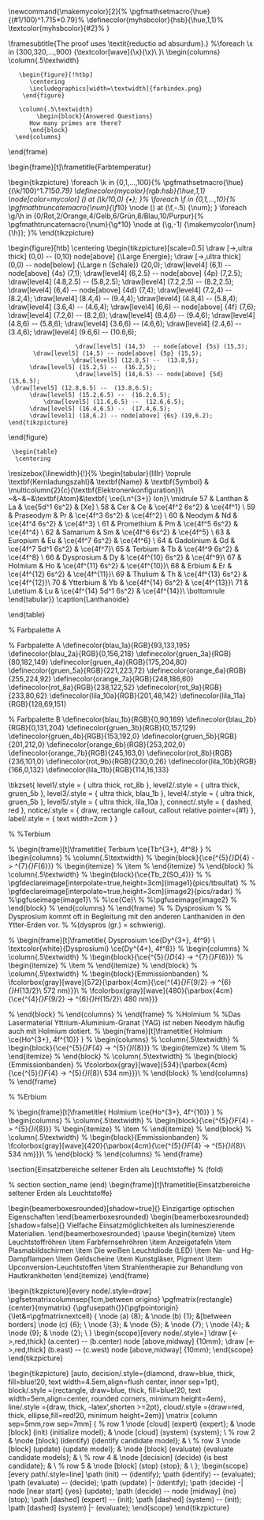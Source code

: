 
\newcommand{\makemycolor}[2]{%
    \pgfmathsetmacro{\hue}{(#1/100)^1.715*0.79}%
    \definecolor{myhsbcolor}{hsb}{\hue,1,1}%
    \textcolor{myhsbcolor}{#2}%
}

\framesubtitle{The proof uses \textit{reductio ad absurdum}.}
    %\foreach \x in {300,320,...,900} {\textcolor[wave]{\x}{\x}\ }\\
    \begin{columns}
      \column{.5\textwidth}
               
       \begin{figure}[!htbp]
          \centering
          \includegraphics[width=\textwidth]{farbindex.png}
        \end{figure}
       
       \column{.5\textwidth}
            \begin{block}{Answered Questions}
          How many primes are there?
          \end{block}
      \end{columns}

  \end{frame}



  \begin{frame}[t]\frametitle{Farbtemperatur}

  \begin{tikzpicture}
    \foreach \k in {0,1,...,100}{%
        \pgfmathsetmacro{\hue}{(\k/100)^1.715*0.79}
        \definecolor{mycolor}{rgb:hsb}{\hue,1,1}
        \node[color=mycolor] () at (\k/10,0) {$\bullet$};
    }%
    \foreach \f in {0,1,...,10}{%
        \pgfmathtruncatemacro{\num}{\f*10}
        \node () at (\f,-.5) {\num};
    }
    \foreach \g/\h in {0/Rot,2/Orange,4/Gelb,6/Grün,8/Blau,10/Purpur}{%
        \pgfmathtruncatemacro{\num}{\g*10}
        \node at (\g,-1) {\makemycolor{\num}{\h}};
    }%
    \end{tikzpicture}


\begin{figure}[htb] 
    \centering
    \begin{tikzpicture}[scale=0.5]
\draw [->,ultra thick] (0,0) --   (0,10) node[above] {\Large Energie};
\draw [->,ultra thick] (0,0) -- node[below] {\Large n (Schale)} (20,0);
    \draw[level4] (6,1) -- node[above] {4s} (7,1);
       \draw[level4] (6,2.5) -- node[above] {4p} (7,2.5);
       \draw[level4] (4.8,2.5) --  (5.8,2.5);
       \draw[level4] (7.2,2.5) --  (8.2,2.5);
      \draw[level4] (6,4) -- node[above] {4d} (7,4);
       \draw[level4] (7.2,4) --  (8.2,4);
       \draw[level4] (8.4,4) --  (9.4,4);
       \draw[level4] (4.8,4) --  (5.8,4);
       \draw[level4] (3.6,4) --  (4.6,4);
       \draw[level4] (6,6) -- node[above] {4f} (7,6);
       \draw[level4] (7.2,6) --  (8.2,6);
       \draw[level4] (8.4,6) --  (9.4,6);
       \draw[level4] (4.8,6) --  (5.8,6);
        \draw[level4] (3.6,6) --  (4.6,6);
                       \draw[level4] (2.4,6) --  (3.4,6);
                     \draw[level4] (9.6,6) --  (10.6,6);
                     
                       \draw[level5] (14,3)  -- node[above] {5s} (15,3);
           \draw[level5] (14,5) -- node[above] {5p} (15,5);
                      \draw[level5] (12.8,5) --  (13.8,5);
          \draw[level5] (15.2,5) --  (16.2,5);
                       \draw[level5] (14,6.5) -- node[above] {5d} (15,6.5);
     \draw[level5] (12.8,6.5) --  (13.8,6.5);
          \draw[level5] (15.2,6.5) --  (16.2,6.5);
              \draw[level5] (11.6,6.5) --  (12.6,6.5);
          \draw[level5] (16.4,6.5) --  (17.4,6.5);
          \draw[level1] (18,6.2) -- node[above] {6s} (19,6.2);
    \end{tikzpicture}
  
\end{figure}


     \begin{table}
      \centering
\resizebox{\linewidth}{!}{%
\begin{tabular}{llllr}
\toprule
\textbf{Kernladungszahl}& \textbf{Name} & \textbf{Symbol} & \multicolumn{2}{c}{\textbf{Elektronenkonfiguration}}\\
~&~&~&\textbf{Atom}&\textbf{ \ce{Ln^{3+}} Ion}\\
\midrule
    57 & Lanthan    & La & \ce{5d^1 6s^2} & [Xe] \\
    58 & Cer        & Ce & \ce{4f^2 6s^2} & \ce{4f^1} \\
    59 & Praseodym  & Pr & \ce{4f^3 6s^2} & \ce{4f^2} \\
    60 & Neodym     & Nd & \ce{4f^4 6s^2} & \ce{4f^3} \\
    61 & Promethium & Pm & \ce{4f^5 6s^2} & \ce{4f^4} \\
    62 & Samarium   & Sm & \ce{4f^6 6s^2} & \ce{4f^5} \\
    63 & Europium   & Eu & \ce{4f^7 6s^2} & \ce{4f^6} \\
    64 & Gadolinium & Gd & \ce{4f^7 5d^1 6s^2} & \ce{4f^7}\\
    65 & Terbium    & Tb & \ce{4f^9 6s^2} & \ce{4f^8} \\
    66 & Dysprosium & Dy & \ce{4f^{10} 6s^2} & \ce{4f^9}\\
    67 & Holmium    & Ho & \ce{4f^{11} 6s^2} & \ce{4f^{10}}\\
    68 & Erbium     & Er & \ce{4f^{12} 6s^2} & \ce{4f^{11}}\\
    69 & Thulium    & Th & \ce{4f^{13} 6s^2} & \ce{4f^{12}}\\
    70 & Ytterbium  & Yb & \ce{4f^{14} 6s^2} & \ce{4f^{13}}\\
    71 & Lutetium   & Lu & \ce{4f^{14} 5d^1 6s^2} & \ce{4f^{14}}\\
  \bottomrule
\end{tabular}}
\caption{Lanthanoide}

\end{table}


% Farbpalette A


% Farbpalette A
\definecolor{blau_1a}{RGB}{93,133,195}
\definecolor{blau_2a}{RGB}{0,156,218}
\definecolor{gruen_3a}{RGB}{80,182,149}
\definecolor{gruen_4a}{RGB}{175,204,80}
\definecolor{gruen_5a}{RGB}{221,223,72}
\definecolor{orange_6a}{RGB}{255,224,92}
\definecolor{orange_7a}{RGB}{248,186,60}
\definecolor{rot_8a}{RGB}{238,122,52}
\definecolor{rot_9a}{RGB}{233,80,62}
\definecolor{lila_10a}{RGB}{201,48,142}
\definecolor{lila_11a}{RGB}{128,69,151}

% Farbpalette B
\definecolor{blau_1b}{RGB}{0,90,169}
\definecolor{blau_2b}{RGB}{0,131,204}
\definecolor{gruen_3b}{RGB}{0,157,129}
\definecolor{gruen_4b}{RGB}{153,192,0}
\definecolor{gruen_5b}{RGB}{201,212,0}
\definecolor{orange_6b}{RGB}{253,202,0}
\definecolor{orange_7b}{RGB}{245,163,0}
\definecolor{rot_8b}{RGB}{236,101,0}
\definecolor{rot_9b}{RGB}{230,0,26}
\definecolor{lila_10b}{RGB}{166,0,132}
\definecolor{lila_11b}{RGB}{114,16,133}

\tikzset{
    level1/.style = {
        ultra thick,
        rot_8b
    },
  level2/.style = {
        ultra thick,
        gruen_5b
    },
    level3/.style = {
        ultra thick,
        blau_1b
    },
    level4/.style = {
        ultra thick,
        gruen_5b
    },
    level5/.style = {
        ultra thick,
        lila_10a
    },
    connect/.style = {
        dashed,
        red
    },
    notice/.style = {
        draw,
        rectangle callout,
        callout relative pointer={#1}
    },
    label/.style = {
        text width=2cm
    }
}



% %Terbium

%  \begin{frame}[t]\frametitle{ Terbium \ce{Tb^{3+}, 4f^8} }
%  \begin{columns}
%     \column{.5\textwidth}
%     \begin{block}{\ce{^{5}_{}D_{4} -> ^{7}_{}F_{6}}}
%       \begin{itemize}
%         \item
%       \end{itemize}
%     \end{block}
%         \column{.5\textwidth}
% \begin{block}{\ce{Tb_2(SO_4)}}
%        %  \pgfdeclareimage[interpolate=true,height=3cm]{image1}{pics/tbsulfat}
%        %      \pgfdeclareimage[interpolate=true,height=3cm]{image2}{pics/radar}
%    %\pgfuseimage{image1}\\
%    %\ce{Ce}\\
%    %\pgfuseimage{image2}
% \end{block}
% \end{columns}
%   \end{frame}
% % Dysprosium
% % Dysprosium kommt oft in Begleitung mit den anderen Lanthaniden in den Ytter-Erden vor.
% %(dyspros (gr.) = schwierig).

%  \begin{frame}[t]\frametitle{ Dysprosium \ce{Dy^{3+}, 4f^9} \\ \textcolor{white}{Dysprosiumi} \ce{Dy^{4+}, 4f^8}}
%  \begin{columns}
%     \column{.5\textwidth}
%     \begin{block}{\ce{^{5}_{}D_{4} -> ^{7}_{}F_{6}}}
%       \begin{itemize}
%         \item
%       \end{itemize}
%     \end{block}
%         \column{.5\textwidth}
% \begin{block}{Emmissionbanden}
% \fcolorbox{gray}[wave]{572}{\parbox{4cm}{\ce{^{4}_{}F_{9/2} -> ^{6}_{}H_{13/2}\\ 572 nm}}}\\
% \fcolorbox{gray}[wave]{480}{\parbox{4cm}{\ce{^{4}_{}F_{9/2} -> ^{6}_{}H_{15/2}\\ 480 nm}}}

% \end{block}
% \end{columns}
%   \end{frame}
% %Holmium
% %Das Lasermaterial Yttrium-Aluminium-Granat (YAG) ist neben Neodym häufig auch mit Holmium dotiert.
% \begin{frame}[t]\frametitle{ Holmium \ce{Ho^{3+}, 4f^{10}} }
%  \begin{columns}
%     \column{.5\textwidth}
%     \begin{block}{\ce{^{5}_{}F_{4} -> ^{5}_{}I_{8}}}
%       \begin{itemize}
%         \item
%       \end{itemize}
%     \end{block}
%         \column{.5\textwidth}
% \begin{block}{Emmissionbanden}
% \fcolorbox{gray}[wave]{534}{\parbox{4cm}{\ce{^{5}_{}F_{4} -> ^{5}_{}I_{8}\\ 534 nm}}}\\
% \end{block}
% \end{columns}
%   \end{frame}

% %Erbium

% \begin{frame}[t]\frametitle{ Holmium \ce{Ho^{3+}, 4f^{10}} }
%  \begin{columns}
%     \column{.5\textwidth}
%     \begin{block}{\ce{^{5}_{}F_{4} -> ^{5}_{}I_{8}}}
%       \begin{itemize}
%         \item
%       \end{itemize}
%     \end{block}
%         \column{.5\textwidth}
% \begin{block}{Emmissionbanden}
% \fcolorbox{gray}[wave]{420}{\parbox{4cm}{\ce{^{5}_{}F_{4} -> ^{5}_{}I_{8}\\ 534 nm}}}\\
% \end{block}
% \end{columns}
%   \end{frame}


\section{Einsatzbereiche seltener Erden als Leuchtstoffe} % (fold)

% section section_name (end)
  \begin{frame}[t]\frametitle{Einsatzbereiche seltener Erden als Leuchtstoffe}

  \begin{beamerboxesrounded}[shadow=true]{}
    Einzigartige optischen Eigenschaften
  \end{beamerboxesrounded}
  \begin{beamerboxesrounded}[shadow=false]{}
    Vielfache Einsatzmöglichkeiten als lumineszierende Materialien.
  \end{beamerboxesrounded}
\pause
    \begin{itemize}
      \item Leuchtstoffröhren
      \item Farbfernsehröhren
      \item Anzeigetafeln
      \item Plasmabildschirmen
      \item Die weißen Leuchtdiode (LED)
      \item Na- und Hg-Dampflampen
      \item Geldscheine
      \item Kunstgläser, Pigment
      \item Upconversion-Leuchtstoffen
      \item Strahlentherapie zur Behandlung von Hautkrankheiten
    \end{itemize}
  \end{frame}


  \begin{tikzpicture}[every node/.style=draw]
\pgfsetmatrixcolumnsep{1cm,between origins}
\pgfmatrix{rectangle}{center}{mymatrix}
{\pgfusepath{}}{\pgfpointorigin}{\let\&=\pgfmatrixnextcell}
{
\node (a) {8}; \& \node (b) {1}; \&[between borders] \node (c) {6}; \\
\node {3}; \& \node {5}; \& \node {7}; \\
\node {4}; \& \node {9}; \& \node {2}; \\
}
\begin{scope}[every node/.style=]
\draw [<->,red,thick] (a.center) -- (b.center) node [above,midway] {10mm};
\draw [<->,red,thick] (b.east) -- (c.west) node [above,midway]
{10mm};
\end{scope}
\end{tikzpicture}



\begin{tikzpicture}
[auto,
decision/.style={diamond, draw=blue, thick, fill=blue!20,
text width=4.5em,align=flush center,
inner sep=1pt},
block/.style ={rectangle, draw=blue, thick, fill=blue!20,
text width=5em,align=center, rounded corners,
minimum height=4em},
line/.style ={draw, thick, -latex’,shorten >=2pt},
cloud/.style ={draw=red, thick, ellipse,fill=red!20,
minimum height=2em}]
\matrix [column sep=5mm,row sep=7mm]
{
% row 1
\node [cloud] (expert) {expert}; &
\node [block] (init) {initialize model}; &
\node [cloud] (system) {system}; \\
% row 2
& \node [block] (identify) {identify candidate model}; & \\
% row 3
\node [block] (update) {update model}; &
\node [block] (evaluate) {evaluate candidate models}; & \\
% row 4
& \node [decision] (decide) {is best candidate}; & \\
% row 5
& \node [block] (stop) {stop}; & \\
};
\begin{scope}[every path/.style=line]
\path (init) -- (identify);
\path (identify) -- (evaluate);
\path (evaluate) -- (decide);
\path (update) |- (identify);
\path (decide) -| node [near start] {yes} (update);
\path (decide) -- node [midway] {no} (stop);
\path [dashed] (expert) -- (init);
\path [dashed] (system) -- (init);
\path [dashed] (system) |- (evaluate);
\end{scope}
\end{tikzpicture}